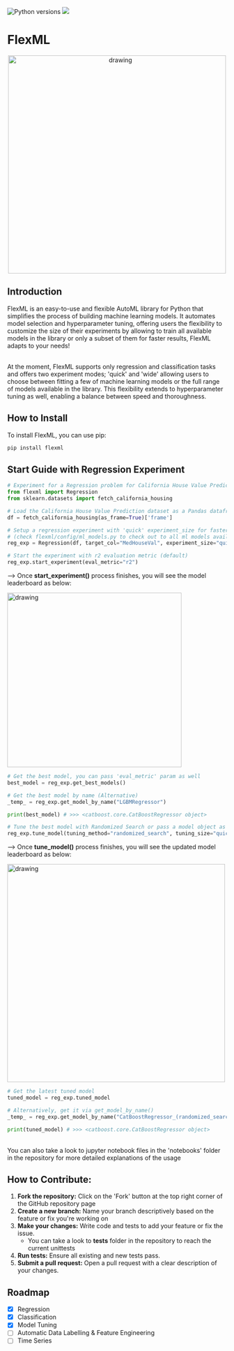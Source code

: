 ![Python versions](https://img.shields.io/badge/python_3.9+-blue) ![](https://img.shields.io/github/v/release/ozguraslank/flexml)
# FlexML

<div align="center">
<img src="img/flexml_banner.jpeg" alt="drawing" width="500"/>
</div>

## Introduction
FlexML is an easy-to-use and flexible AutoML library for Python that simplifies the process of building machine learning models. It automates model selection and hyperparameter tuning, offering users the flexibility to customize the size of their experiments by allowing to train all available models in the library or only a subset of them for faster results, FlexML adapts to your needs! <br> <br>

At the moment, FlexML supports only regression and classification tasks and offers two experiment modes; 'quick' and 'wide' allowing users to choose between fitting a few of machine learning models or the full range of models available in the library. This flexibility extends to hyperparameter tuning as well, enabling a balance between speed and thoroughness.

## How to Install
To install FlexML, you can use pip:

```bash
pip install flexml
```

## Start Guide with Regression Experiment

```python
# Experiment for a Regression problem for California House Value Prediction dataset
from flexml import Regression
from sklearn.datasets import fetch_california_housing

# Load the California House Value Prediction dataset as a Pandas dataframe
df = fetch_california_housing(as_frame=True)['frame']

# Setup a regression experiment with 'quick' experiment_size for faster results by using less ml models, "wide" for all
# (check flexml/config/ml_models.py to check out to all ml models available in the library)
reg_exp = Regression(df, target_col="MedHouseVal", experiment_size="quick")

# Start the experiment with r2 evaluation metric (default)
reg_exp.start_experiment(eval_metric="r2")
```
--> Once **start_experiment()** process finishes, you will see the model leaderboard as below: <br>
<div align="left">
<img src="img/start_guide_reg_output.jpg" alt="drawing" width="400"/>
</div>

```python
# Get the best model, you can pass 'eval_metric' param as well
best_model = reg_exp.get_best_models()

# Get the best model by name (Alternative)
_temp_ = reg_exp.get_model_by_name("LGBMRegressor")

print(best_model) # >>> <catboost.core.CatBoostRegressor object>

# Tune the best model with Randomized Search or pass a model object as param to the beginning
reg_exp.tune_model(tuning_method="randomized_search", tuning_size="quick", eval_metric="r2", n_iter=4)
```

--> Once **tune_model()** process finishes, you will see the updated model leaderboard as below: <br>
<div align="left">
<img src="img/start_guide_reg_tuning_output.jpg" alt="drawing" width="500"/>
</div>

```python
# Get the latest tuned model
tuned_model = reg_exp.tuned_model

# Alternatively, get it via get_model_by_name()
_temp_ = reg_exp.get_model_by_name("CatBoostRegressor_(randomized_search(quick))_(cv=3)_(n_iter=4)")

print(tuned_model) # >>> <catboost.core.CatBoostRegressor object>
```
<br>
You can also take a look to jupyter notebook files in the 'notebooks' folder in the repository for more detailed explanations of the usage

## How to Contribute:

1. **Fork the repository:** Click on the 'Fork' button at the top right corner of the GitHub repository page
2. **Create a new branch:** Name your branch descriptively based on the feature or fix you're working on
3. **Make your changes:** Write code and tests to add your feature or fix the issue.
   - You can take a look to **tests** folder in the repository to reach the current unittests
4. **Run tests:** Ensure all existing and new tests pass.
5. **Submit a pull request:** Open a pull request with a clear description of your changes.

## Roadmap
- [x] Regression
- [x] Classification
- [x] Model Tuning
- [ ] Automatic Data Labelling & Feature Engineering
- [ ] Time Series  
